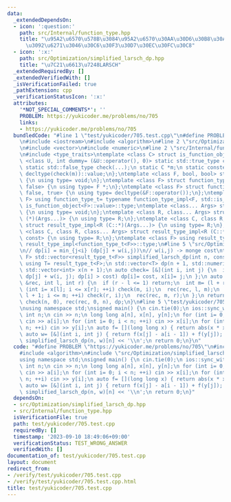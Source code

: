 ```yaml
---
data:
  _extendedDependsOn:
  - icon: ':question:'
    path: src/Internal/function_type.hpp
    title: "\u95A2\u6570\u578B\u3084\u95A2\u6570\u30AA\u30D6\u30B8\u30A7\u30AF\u30C8\
      \u3092\u6271\u3046\u30C6\u30F3\u30D7\u30EC\u30FC\u30C8"
  - icon: ':x:'
    path: src/Optimization/simplified_larsch_dp.hpp
    title: "\u7C21\u6613\u7248LARSCH"
  _extendedRequiredBy: []
  _extendedVerifiedWith: []
  _isVerificationFailed: true
  _pathExtension: cpp
  _verificationStatusIcon: ':x:'
  attributes:
    '*NOT_SPECIAL_COMMENTS*': ''
    PROBLEM: https://yukicoder.me/problems/no/705
    links:
    - https://yukicoder.me/problems/no/705
  bundledCode: "#line 1 \"test/yukicoder/705.test.cpp\"\n#define PROBLEM \"https://yukicoder.me/problems/no/705\"\
    \n#include <iostream>\n#include <algorithm>\n#line 2 \"src/Optimization/simplified_larsch_dp.hpp\"\
    \n#include <vector>\n#include <numeric>\n#line 2 \"src/Internal/function_type.hpp\"\
    \n#include <type_traits>\ntemplate <class C> struct is_function_object {\n template\
    \ <class U, int dummy= (&U::operator(), 0)> static std::true_type check(U *);\n\
    \ static std::false_type check(...);\n static C *m;\n static constexpr bool value=\
    \ decltype(check(m))::value;\n};\ntemplate <class F, bool, bool> struct function_type_impl\
    \ {\n using type= void;\n};\ntemplate <class F> struct function_type_impl<F, true,\
    \ false> {\n using type= F *;\n};\ntemplate <class F> struct function_type_impl<F,\
    \ false, true> {\n using type= decltype(&F::operator());\n};\ntemplate <class\
    \ F> using function_type_t= typename function_type_impl<F, std::is_function_v<F>,\
    \ is_function_object<F>::value>::type;\ntemplate <class... Args> struct result_type_impl\
    \ {\n using type= void;\n};\ntemplate <class R, class... Args> struct result_type_impl<R\
    \ (*)(Args...)> {\n using type= R;\n};\ntemplate <class C, class R, class... Args>\
    \ struct result_type_impl<R (C::*)(Args...)> {\n using type= R;\n};\ntemplate\
    \ <class C, class R, class... Args> struct result_type_impl<R (C::*)(Args...)\
    \ const> {\n using type= R;\n};\ntemplate <class F> using result_type_t= typename\
    \ result_type_impl<function_type_t<F>>::type;\n#line 5 \"src/Optimization/simplified_larsch_dp.hpp\"\
    \n// dp[i] = min_{j<i} (dp[j] + w(i,j))\n// w(i,j) -> monge cost\ntemplate <class\
    \ F> std::vector<result_type_t<F>> simplified_larsch_dp(int n, const F &w) {\n\
    \ using T= result_type_t<F>;\n std::vector<T> dp(n + 1, std::numeric_limits<T>::max());\n\
    \ std::vector<int> x(n + 1);\n auto check= [&](int i, int j) {\n  if (T cost=\
    \ dp[j] + w(i, j); dp[i] > cost) dp[i]= cost, x[i]= j;\n };\n auto rec= [&](auto\
    \ &rec, int l, int r) {\n  if (r - l <= 1) return;\n  int m= (l + r) / 2;\n  for\
    \ (int i= x[l]; i <= x[r]; ++i) check(m, i);\n  rec(rec, l, m);\n  for (int i=\
    \ l + 1; i <= m; ++i) check(r, i);\n  rec(rec, m, r);\n };\n return dp[0]= 0,\
    \ check(n, 0), rec(rec, 0, n), dp;\n}\n#line 5 \"test/yukicoder/705.test.cpp\"\
    \nusing namespace std;\nsigned main() {\n cin.tie(0);\n ios::sync_with_stdio(0);\n\
    \ int n;\n cin >> n;\n long long a[n], x[n], y[n];\n for (int i= 0; i < n; ++i)\
    \ cin >> a[i];\n for (int i= 0; i < n; ++i) cin >> x[i];\n for (int i= 0; i <\
    \ n; ++i) cin >> y[i];\n auto f= [](long long x) { return abs(x * x * x); };\n\
    \ auto w= [&](int i, int j) { return f(x[j] - a[i - 1]) + f(y[j]); };\n cout <<\
    \ simplified_larsch_dp(n, w)[n] << '\\n';\n return 0;\n}\n"
  code: "#define PROBLEM \"https://yukicoder.me/problems/no/705\"\n#include <iostream>\n\
    #include <algorithm>\n#include \"src/Optimization/simplified_larsch_dp.hpp\"\n\
    using namespace std;\nsigned main() {\n cin.tie(0);\n ios::sync_with_stdio(0);\n\
    \ int n;\n cin >> n;\n long long a[n], x[n], y[n];\n for (int i= 0; i < n; ++i)\
    \ cin >> a[i];\n for (int i= 0; i < n; ++i) cin >> x[i];\n for (int i= 0; i <\
    \ n; ++i) cin >> y[i];\n auto f= [](long long x) { return abs(x * x * x); };\n\
    \ auto w= [&](int i, int j) { return f(x[j] - a[i - 1]) + f(y[j]); };\n cout <<\
    \ simplified_larsch_dp(n, w)[n] << '\\n';\n return 0;\n}"
  dependsOn:
  - src/Optimization/simplified_larsch_dp.hpp
  - src/Internal/function_type.hpp
  isVerificationFile: true
  path: test/yukicoder/705.test.cpp
  requiredBy: []
  timestamp: '2023-09-10 18:49:06+09:00'
  verificationStatus: TEST_WRONG_ANSWER
  verifiedWith: []
documentation_of: test/yukicoder/705.test.cpp
layout: document
redirect_from:
- /verify/test/yukicoder/705.test.cpp
- /verify/test/yukicoder/705.test.cpp.html
title: test/yukicoder/705.test.cpp
---
```

